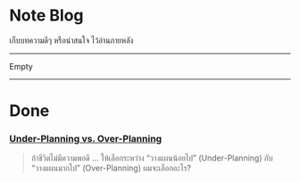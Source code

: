 # Note Blog
เก็บบทความดีๆ หรือน่าสนใจ ไว้อ่านภายหลัง

---

Empty

---

# Done

### [Under-Planning vs. Over-Planning](https://medium.com/pure-project-management/under-planning-vs-over-planning-5e04b0bfd446)
> ถ้าชีวิตไม่มีความพอดี … ให้เลือกระหว่าง “วางแผนน้อยไป” (Under-Planning) กับ “วางแผนมากไป” (Over-Planning) ผมจะเลือกอะไร?

